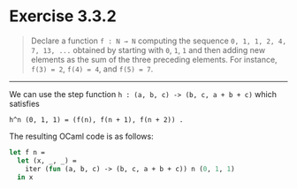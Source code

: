 # Exercise 3.3.2

> Declare a function `f : N → N` computing the sequence
> ``
> 0, 1, 1, 2, 4, 7, 13, ...
> ``
> obtained by starting with `0`, `1`, `1` and then adding new elements as the sum of the three preceding elements.
> For instance, `f(3) = 2`, `f(4) = 4`, and `f(5) = 7`.

---

We can use the step function `h : (a, b, c) -> (b, c, a + b + c)` which satisfies
```text
h^n (0, 1, 1) = (f(n), f(n + 1), f(n + 2)) .
```
The resulting OCaml code is as follows:
```ocaml
let f n =
  let (x, _, _) =
    iter (fun (a, b, c) -> (b, c, a + b + c)) n (0, 1, 1)
  in x
```
